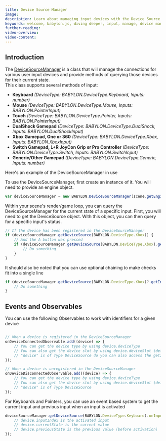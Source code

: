 ```yaml
---
title: Device Source Manager
image: 
description: Learn about managing input devices with the Device Source Manager.
keywords: welcome, babylon.js, diving deeper, input, manage, device manager
further-reading:
video-overview:
video-content:
---
```


## Introduction
The [DeviceSourceManager](https://doc.babylonjs.com/api/classes/babylon.devicesourcemanager) is a class that will manage the connections for various user input devices and provide methods of querying those devices for their current state.  
This class supports several methods of input:
- **Keyboard** *(DeviceType: BABYLON.DeviceType.Keyboard, Inputs: number)*
- **Mouse** *(DeviceType: BABYLON.DeviceType.Mouse, Inputs: BABYLON.PointerInput)*
- **Touch** *(DeviceType: BABYLON.DeviceType.Pointer, Inputs: BABYLON.PointerInput)*
- **DualShock Gamepad** *(DeviceType: BABYLON.DeviceType.DualShock, Inputs: BABYLON.DualShockInput)*
- **Xbox Gamepad, One or 360** *(DeviceType: BABYLON.DeviceType.Xbox, Inputs: BABYLON.XboxInput)*
- **Switch Gamepad, L+R JoyCon Grip or Pro Controller** *(DeviceType: BABYLON.DeviceType.Switch, Inputs: BABYLON.SwitchInput)*
- **Generic/Other Gamepad** *(DeviceType: BABYLON.DeviceType.Generic, Inputs: number)*

Here's an example of the DeviceSourceManager in use
<Playground id="#C7PM2B#18" title="DeviceSourceManager Example" description="Simple example showing how to use the DeviceSourceManager in your scene." image=""/>

To use the DeviceSourceManager, first create an instance of it.  You will need to provide an engine object.
```javascript
var deviceSourceManager = new BABYLON.DeviceSourceManager(scene.getEngine());
```

Within your scene's render/game loop, you can query the DeviceSourceManager for the current state of a specific input.  First, you will need to get the DeviceSource object.  With this object, you can then query for a specific input's status.

```javascript
// If the device has been registered in the DeviceSourceManager
if (deviceSourceManager.getDeviceSource(BABYLON.DeviceType.Xbox)) {
    // And the A button was pressed
    if (deviceSourceManager.getDeviceSource(BABYLON.DeviceType.Xbox).getInput(BABYLON.XboxInput.A) == 1) {
        // Do something
    }
}
```

It should also be noted that you can use optional chaining to make checks fit into a single line
```javascript
if (deviceSourceManager.getDeviceSource(BABYLON.DeviceType.Xbox)?.getInput(BABYLON.XboxInput.A) == 1) {
    // Do something
}
```

## Events and Observables
You can use the following Observables to work with identifiers for a given device
```javascript

// When a device is registered in the DeviceSourceManager
onDeviceConnectedObservable.add((device) => {
    // You can get the device type by using device.deviceType
    // You can also get the device slot by using device.deviceSlot (default is 0 for keyboard and 1 for mouse)
    // "device" is of Type DeviceSource do you can also access the getInput function or add an observable for onInputChangedObservable
});

// When a device is unregistered in the DeviceSourceManager
onDeviceDisconnectedObservable.add((device) => {
    // You can get the device type by using device.deviceType
    // You can also get the device slot by using device.deviceSlot (default is 0 for keyboard and 1 for mouse)
    // "device" is of Type DeviceSource
});
```

For Keyboards and Pointers, you can use an event based system to get the current input and previous input when an input is activated
```javascript
deviceSourceManager.getDeviceSource(BABYLON.DeviceType.Keyboard).onInputChangedObservable.add((device) => {
    // device.inputIndex is the activated input
    // device.currentState is the current value
    // device.previousState is the previous value (before activation)
});
```
